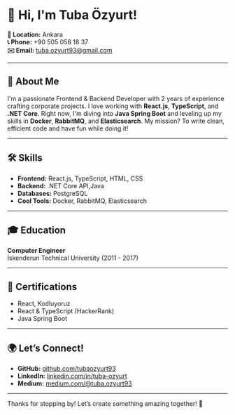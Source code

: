 # 👋 Hi, I'm Tuba Özyurt!

**📍 Location:** Ankara  
**📞 Phone:** +90 505 058 18 37  
**✉️ Email:** [tuba.ozyurt93@gmail.com](mailto:tuba.ozyurt93@gmail.com)  

---

## 🚀 About Me

I'm a passionate Frontend & Backend Developer with 2 years of experience crafting corporate projects. I love working with **React.js**, **TypeScript**, and **.NET Core**. Right now, I'm diving into **Java Spring Boot** and leveling up my skills in **Docker**, **RabbitMQ**, and **Elasticsearch**. My mission? To write clean, efficient code and have fun while doing it!

---

## 🛠️ Skills

- **Frontend:** React.js, TypeScript, HTML, CSS
- **Backend:** .NET Core API,Java
- **Databases:** PostgreSQL
- **Cool Tools:** Docker, RabbitMQ, Elasticsearch

---

## 🎓 Education

**Computer Engineer**  
İskenderun Technical University (2011 - 2017)

---

## 📜 Certifications

- React, Kodluyoruz
- React & TypeScript (HackerRank)
- Java Spring Boot

---

## 🌍 Let’s Connect!

- **GitHub:** [github.com/tubaozyurt93](https://github.com/tubaozyurt93)
- **LinkedIn:** [linkedin.com/in/tuba-ozyurt](https://www.linkedin.com/in/tuba-ozyurt/)
- **Medium:** [medium.com/@tuba.ozyurt93](https://medium.com/@tuba.ozyurt93)

---

Thanks for stopping by! Let’s create something amazing together! 🎉
